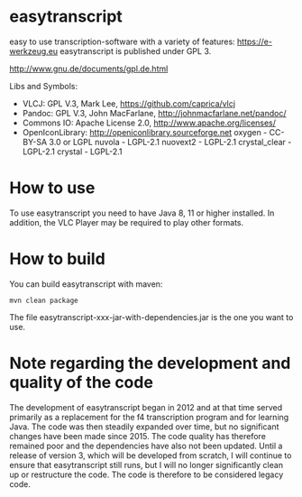 # easytranscript

easy to use transcription-software with a variety of features: https://e-werkzeug.eu
easytranscript is published under GPL 3.

http://www.gnu.de/documents/gpl.de.html

Libs and Symbols:

* VLCJ: GPL V.3, Mark Lee, https://github.com/caprica/vlcj 
* Pandoc: GPL V.3, John MacFarlane, http://johnmacfarlane.net/pandoc/
* Commons IO: Apache License 2.0, http://www.apache.org/licenses/
* OpenIconLibrary: http://openiconlibrary.sourceforge.net oxygen - CC-BY-SA 3.0 or LGPL nuvola - LGPL-2.1 nuovext2 - LGPL-2.1 crystal_clear - LGPL-2.1 crystal - LGPL-2.1

# How to use

To use easytranscript you need to have Java 8, 11 or higher installed. In addition, the VLC Player may be required to play other formats.

# How to build

You can build easytranscript with maven:

```mvn clean package```

The file easytranscript-xxx-jar-with-dependencies.jar is the one you want to use.

# Note regarding the development and quality of the code

The development of easytranscript began in 2012 and at that time served primarily as a replacement for the f4 transcription program and for learning Java. The code was then steadily expanded over time, but no significant changes have been made since 2015. The code quality has therefore remained poor and the dependencies have also not been updated. Until a release of version 3, which will be developed from scratch, I will continue to ensure that easytranscript still runs, but I will no longer significantly clean up or restructure the code. The code is therefore to be considered legacy code.
